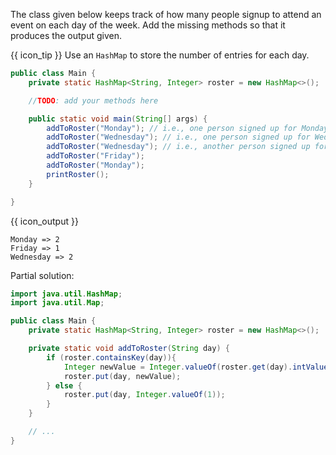 <panel header="{{ icon_Q }} Weekly roster">
<question>

The class given below keeps track of how many people signup to attend an event on each day of the week. Add the missing methods so that it produces the output given.

{{ icon_tip }} Use an `HashMap` to store the number of entries for each day.

```java
public class Main {
    private static HashMap<String, Integer> roster = new HashMap<>();

    //TODO: add your methods here

    public static void main(String[] args) {
        addToRoster("Monday"); // i.e., one person signed up for Monday
        addToRoster("Wednesday"); // i.e., one person signed up for Wednesday
        addToRoster("Wednesday"); // i.e., another person signed up for Wednesday
        addToRoster("Friday");
        addToRoster("Monday");
        printRoster();
    }

}
```
{{ icon_output }}
```
Monday => 2
Friday => 1
Wednesday => 2
```

<div slot="hint">

Partial solution:
```java
import java.util.HashMap;
import java.util.Map;

public class Main {
    private static HashMap<String, Integer> roster = new HashMap<>();

    private static void addToRoster(String day) {
        if (roster.containsKey(day)){
            Integer newValue = Integer.valueOf(roster.get(day).intValue() + 1);
            roster.put(day, newValue);
        } else {
            roster.put(day, Integer.valueOf(1));
        }
    }

    // ...
}
```

</div>
</question>
</panel>
